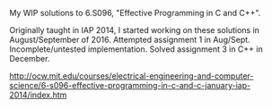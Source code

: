 My WIP solutions to 6.S096, "Effective Programming in C and C++".

Originally taught in IAP 2014, I started working on these solutions in August/September of 2016.
Attempted assignment 1 in Aug/Sept. Incomplete/untested implementation.
Solved assignment 3 in C++ in December.

http://ocw.mit.edu/courses/electrical-engineering-and-computer-science/6-s096-effective-programming-in-c-and-c-january-iap-2014/index.htm